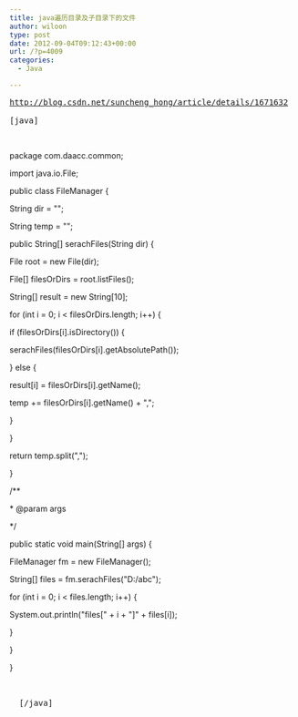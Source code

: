 ```yaml
---
title: java遍历目录及子目录下的文件
author: wiloon
type: post
date: 2012-09-04T09:12:43+00:00
url: /?p=4009
categories:
  - Java

---
```

<pre><a href="http://blog.csdn.net/suncheng_hong/article/details/1671632">http://blog.csdn.net/suncheng_hong/article/details/1671632</a><br />
[java]</pre><br />
package com.daacc.common;</p>


<p>
  
</p>


<p>
  import java.io.File;
</p>


<p>
  
</p>


<p>
  public class FileManager {
</p>


<p>
  
</p>


<p>
  String dir = "";
</p>


<p>
  
</p>


<p>
  String temp = "";
</p>


<p>
  
</p>


<p>
  public String[] serachFiles(String dir) {
</p>


<p>
  
</p>


<p>
  File root = new File(dir);
</p>


<p>
  
</p>


<p>
  File[] filesOrDirs = root.listFiles();
</p>


<p>
  
</p>


<p>
  String[] result = new String[10];
</p>


<p>
  
</p>


<p>
  for (int i = 0; i < filesOrDirs.length; i++) {
</p>


<p>
  if (filesOrDirs[i].isDirectory()) {
</p>


<p>
  serachFiles(filesOrDirs[i].getAbsolutePath());
</p>


<p>
  } else {
</p>


<p>
  result[i] = filesOrDirs[i].getName();
</p>


<p>
  
</p>


<p>
  temp += filesOrDirs[i].getName() + ",";
</p>


<p>
  
</p>


<p>
  }
</p>


<p>
  }
</p>


<p>
  
</p>


<p>
  return temp.split(",");
</p>


<p>
  
</p>


<p>
  }
</p>


<p>
  
</p>


<p>
  /**
</p>


<p>
  * @param args
</p>


<p>
  */
</p>


<p>
  public static void main(String[] args) {
</p>


<p>
  FileManager fm = new FileManager();
</p>


<p>
  String[] files = fm.serachFiles("D:/abc");
</p>


<p>
  for (int i = 0; i < files.length; i++) {
</p>


<p>
  System.out.println("files[" + i + "]" + files[i]);
</p>


<p>
  }
</p>


<p>
  
</p>


<p>
  }
</p>


<p>
  }<br />
  <pre><br />
  [/java]
</p>